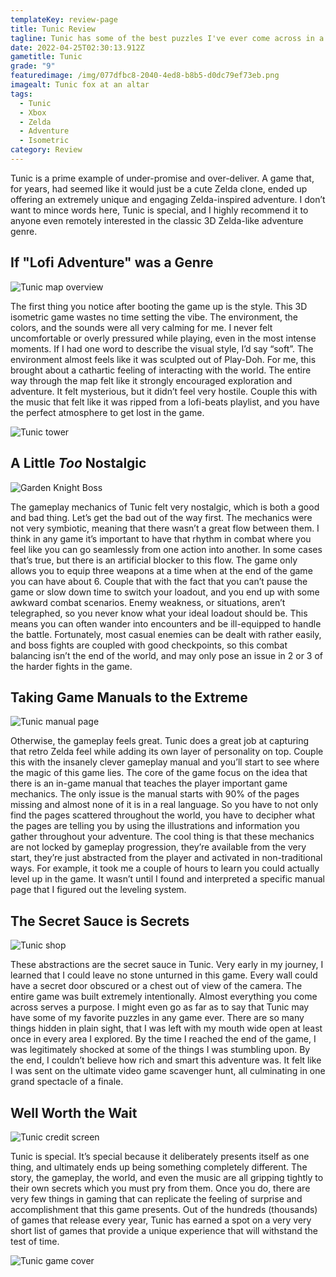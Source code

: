 ```yaml
---
templateKey: review-page
title: Tunic Review
tagline: Tunic has some of the best puzzles I've ever come across in a game.
date: 2022-04-25T02:30:13.912Z
gametitle: Tunic
grade: "9"
featuredimage: /img/077dfbc8-2040-4ed8-b8b5-d0dc79ef73eb.png
imagealt: Tunic fox at an altar
tags:
  - Tunic
  - Xbox
  - Zelda
  - Adventure
  - Isometric
category: Review
---
```

Tunic is a prime example of under-promise and over-deliver. A game that, for years, had seemed like it would just be a cute Zelda clone, ended up offering an extremely unique and engaging Zelda-inspired adventure. I don’t want to mince words here, Tunic is special, and I highly recommend it to anyone even remotely interested in the classic 3D Zelda-like adventure genre.

## If "Lofi Adventure" was a Genre

![Tunic map overview](/img/013d45ca-a12e-4793-a191-66713008191c.png "Tunic map overview")

The first thing you notice after booting the game up is the style. This 3D isometric game wastes no time setting the vibe. The environment, the colors, and the sounds were all very calming for me. I never felt uncomfortable or overly pressured while playing, even in the most intense moments. If I had one word to describe the visual style, I’d say “soft”. The environment almost feels like it was sculpted out of Play-Doh. For me, this brought about a cathartic feeling of interacting with the world. The entire way through the map felt like it strongly encouraged exploration and adventure. It felt mysterious, but it didn’t feel very hostile. Couple this with the music that felt like it was ripped from a lofi-beats playlist, and you have the perfect atmosphere to get lost in the game.

![Tunic tower](/img/119e0c72-d874-4aa6-b922-243a6e062b01.png "Tunic tower")

## A Little *Too* Nostalgic

![Garden Knight Boss](/img/86d272a2-59c2-4055-85cc-9bc41e651cee.png "Garden Knight Boss")

The gameplay mechanics of Tunic felt very nostalgic, which is both a good and bad thing. Let’s get the bad out of the way first. The mechanics were not very symbiotic, meaning that there wasn’t a great flow between them. I think in any game it’s important to have that rhythm in combat where you feel like you can go seamlessly from one action into another. In some cases that’s true, but there is an artificial blocker to this flow. The game only allows you to equip three weapons at a time when at the end of the game you can have about 6. Couple that with the fact that you can’t pause the game or slow down time to switch your loadout, and you end up with some awkward combat scenarios. Enemy weakness, or situations, aren’t telegraphed, so you never know what your ideal loadout should be. This means you can often wander into encounters and be ill-equipped to handle the battle. Fortunately, most casual enemies can be dealt with rather easily, and boss fights are coupled with good checkpoints, so this combat balancing isn’t the end of the world, and may only pose an issue in 2 or 3 of the harder fights in the game.

## Taking Game Manuals to the Extreme

![Tunic manual page](/img/c3975f1d-c388-49ae-aa4d-ea40b4fc0efb.png "Tunic manual page")

Otherwise, the gameplay feels great. Tunic does a great job at capturing that retro Zelda feel while adding its own layer of personality on top. Couple this with the insanely clever gameplay manual and you’ll start to see where the magic of this game lies. The core of the game focus on the idea that there is an in-game manual that teaches the player important game mechanics. The only issue is the manual starts with 90% of the pages missing and almost none of it is in a real language. So you have to not only find the pages scattered throughout the world, you have to decipher what the pages are telling you by using the illustrations and information you gather throughout your adventure. The cool thing is that these mechanics are not locked by gameplay progression, they’re available from the very start, they’re just abstracted from the player and activated in non-traditional ways. For example, it took me a couple of hours to learn you could actually level up in the game. It wasn’t until I found and interpreted a specific manual page that I figured out the leveling system.

## The Secret Sauce is Secrets

![Tunic shop](/img/6d3b844f-b452-4977-af0f-5b42f2d406cc.png "Tunic shop")

These abstractions are the secret sauce in Tunic. Very early in my journey, I learned that I could leave no stone unturned in this game. Every wall could have a secret door obscured or a chest out of view of the camera. The entire game was built extremely intentionally. Almost everything you come across serves a purpose. I might even go as far as to say that Tunic may have some of my favorite puzzles in any game ever. There are so many things hidden in plain sight, that I was left with my mouth wide open at least once in every area I explored. By the time I reached the end of the game, I was legitimately shocked at some of the things I was stumbling upon. By the end, I couldn’t believe how rich and smart this adventure was. It felt like I was sent on the ultimate video game scavenger hunt, all culminating in one grand spectacle of a finale.

## Well Worth the Wait

![Tunic credit screen](/img/9bf5b7df-296c-4313-8317-35b470a8703d.png "Tunic credit screen")

Tunic is special. It’s special because it deliberately presents itself as one thing, and ultimately ends up being something completely different. The story, the gameplay, the world, and even the music are all gripping tightly to their own secrets which you must pry from them. Once you do, there are very few things in gaming that can replicate the feeling of surprise and accomplishment that this game presents. Out of the hundreds (thousands) of games that release every year, Tunic has earned a spot on a very very short list of games that provide a unique experience that will withstand the test of time.

![Tunic game cover](/img/801575-tunic-macintosh-front-cover.jpg "Tunic game cover")